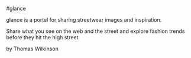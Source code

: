 #glance

glance is a portal for sharing streetwear images and inspiration.

Share what you see on the web and the street and explore fashion trends before they hit the high street.

by Thomas Wilkinson